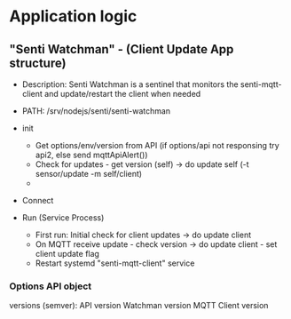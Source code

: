 # Application logic

## "Senti Watchman" - (Client Update App structure)
- Description: Senti Watchman is a sentinel that monitors the senti-mqtt-client and update/restart the client when needed

- PATH: /srv/nodejs/senti/senti-watchman
- init 
	- Get options/env/version from API (if options/api not responsing try api2, else send mqttApiAlert())
	- Check for updates - get version (self) -> do update self (-t sensor/update -m self/client)
	- 
- Connect
- Run (Service Process)
	- First run: Initial check for client updates -> do update client
	- On MQTT receive update - check version -> do update client - set client update flag
	- Restart systemd "senti-mqtt-client" service

### Options API object

versions (semver):
API version
Watchman version
MQTT Client version

